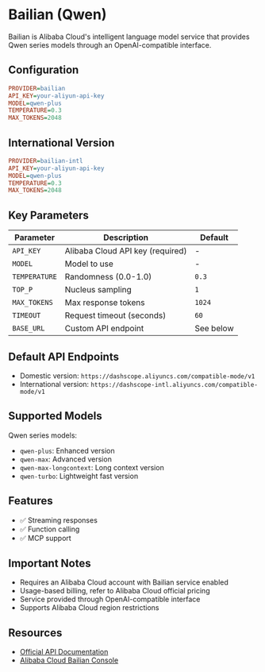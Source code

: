# Bailian (Qwen)

Bailian is Alibaba Cloud's intelligent language model service that provides Qwen series models through an OpenAI-compatible interface.

## Configuration

```ini
PROVIDER=bailian
API_KEY=your-aliyun-api-key
MODEL=qwen-plus
TEMPERATURE=0.3
MAX_TOKENS=2048
```

## International Version

```ini
PROVIDER=bailian-intl
API_KEY=your-aliyun-api-key
MODEL=qwen-plus
TEMPERATURE=0.3
MAX_TOKENS=2048
```

## Key Parameters

| Parameter     | Description                      | Default   |
| ------------- | -------------------------------- | --------- |
| `API_KEY`     | Alibaba Cloud API key (required) | -         |
| `MODEL`       | Model to use                     | -         |
| `TEMPERATURE` | Randomness (0.0-1.0)             | `0.3`     |
| `TOP_P`       | Nucleus sampling                 | `1`       |
| `MAX_TOKENS`  | Max response tokens              | `1024`    |
| `TIMEOUT`     | Request timeout (seconds)        | `60`      |
| `BASE_URL`    | Custom API endpoint              | See below |

## Default API Endpoints

- Domestic version: `https://dashscope.aliyuncs.com/compatible-mode/v1`
- International version: `https://dashscope-intl.aliyuncs.com/compatible-mode/v1`

## Supported Models

Qwen series models:

- `qwen-plus`: Enhanced version
- `qwen-max`: Advanced version
- `qwen-max-longcontext`: Long context version
- `qwen-turbo`: Lightweight fast version

## Features

- ✅ Streaming responses
- ✅ Function calling
- ✅ MCP support

## Important Notes

- Requires an Alibaba Cloud account with Bailian service enabled
- Usage-based billing, refer to Alibaba Cloud official pricing
- Service provided through OpenAI-compatible interface
- Supports Alibaba Cloud region restrictions

## Resources

- [Official API Documentation](https://help.aliyun.com/zh/model-studio/use-qwen-by-calling-api)
- [Alibaba Cloud Bailian Console](https://dashscope.console.aliyun.com/)

